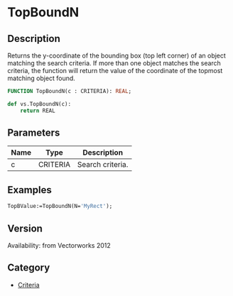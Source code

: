 # TopBoundN

## Description
Returns the y-coordinate of the bounding box (top left corner) of an object matching the search criteria. If more than one object matches the search criteria, the function will return the value of the coordinate of the topmost matching object found.

```pascal
FUNCTION TopBoundN(c : CRITERIA): REAL;
```

```python
def vs.TopBoundN(c):
    return REAL
```

## Parameters
|Name|Type|Description|
|---|---|---|
|c|CRITERIA|Search criteria.|

## Examples
```pascal
TopBValue:=TopBoundN(N='MyRect');
```

## Version
Availability: from Vectorworks 2012

## Category
* [Criteria](../Categories/Criteria.md)
